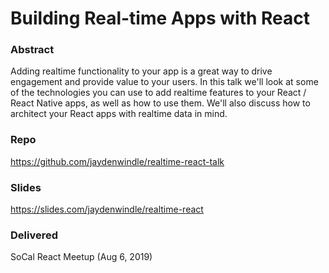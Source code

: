 # Building Real-time Apps with React

### Abstract
Adding realtime functionality to your app is a great way to drive engagement and provide value to your users. In this talk we'll look at some of the technologies you can use to add realtime features to your React / React Native apps, as well as how to use them. We'll also discuss how to architect your React apps with realtime data in mind.

### Repo
https://github.com/jaydenwindle/realtime-react-talk

### Slides
https://slides.com/jaydenwindle/realtime-react

### Delivered
SoCal React Meetup (Aug 6, 2019)
